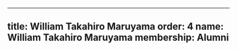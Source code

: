 ---
  title: William Takahiro Maruyama
  order: 4
  name: William Takahiro Maruyama
  membership: Alumni
  ---
  